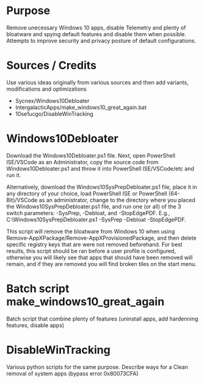 
# Purpose
Remove unecessary Windows 10 apps, disable Telemetry and plenty of bloatware and spying default features and disable them when possible.
Attempts to improve security and privacy posture of default configurations.

# Sources / Credits
Use various ideas originally from various sources and then add variants, modifications and optimizations
- Sycnex/Windows10Debloater
- IntergalacticApps/make_windows10_great_again.bat
- 10se1ucgo/DisableWinTracking


# Windows10Debloater
Download the Windows10Debloater.ps1 file. Next, open PowerShell ISE/VSCode as an Administrator, copy the source code from Windows10Debloater.ps1 and throw it into PowerShell ISE/VSCode/etc and run it.

Alternatively, download the Windows10SysPrepDebloater.ps1 file, place it in any directory of your choice, load PowerShell ISE or PowerShell (64-Bit)/VSCode as an administrator, change to the directory where you placed the Windows10SysPrepDebloater.ps1 file, and run one (or all) of the 3 switch parameters: -SysPrep, -Debloat, and -StopEdgePDF. E.g., C:\Windows10SysPrepDebloater.ps1 -SysPrep -Debloat -StopEdgePDF.

This script will remove the bloatware from Windows 10 when using Remove-AppXPackage/Remove-AppXProvisionedPackage, and then delete specific registry keys that are were not removed beforehand. For best results, this script should be ran before a user profile is configured, otherwise you will likely see that apps that should have been removed will remain, and if they are removed you will find broken tiles on the start menu.


# Batch script make_windows10_great_again
Batch script that combine plenty of features (uninstall apps, add hardenning features, disable apps)

# DisableWinTracking
Various python scripts for the same purpose.
Describe ways for a  Clean removal of system apps (bypass error 0x80073CFA)
